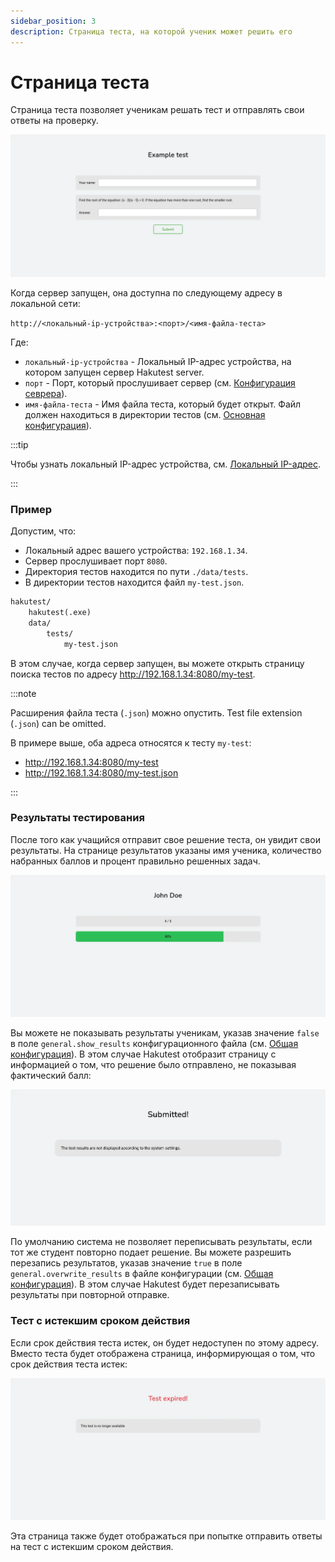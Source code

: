 ```yaml
---
sidebar_position: 3
description: Страница теста, на которой ученик может решить его
---
```


# Страница теста

Страница теста позволяет ученикам решать тест и отправлять свои ответы на проверку.

![Страница теста](./img/test-page.webp)

Когда сервер запущен, она доступна по следующему адресу в локальной сети:

`http://<локальный-ip-устройства>:<порт>/<имя-файла-теста>`

Где:

-   `локальный-ip-устройства` - Локальный IP-адрес устройства, на котором запущен сервер Hakutest server.
-   `порт` - Порт, который прослушивает сервер (см. [Конфигурация севрера](/docs/configuration/server#port)).
-   `имя-файла-теста` - Имя файла теста, который будет открыт. Файл должен находиться в директории тестов (см. [Основная конфигурация](/docs/configuration/general#tests_directory)).

:::tip

Чтобы узнать локальный IP-адрес устройства, см. [Локальный IP-адрес](/docs/guide/local-ip).

:::

### Пример

Допустим, что:

-   Локальный адрес вашего устройства: `192.168.1.34`.
-   Сервер прослушивает порт `8080`.
-   Директория тестов находится по пути `./data/tests`.
-   В директории тестов находится файл `my-test.json`.

```txt title='Структура папок'
hakutest/
    hakutest(.exe)
    data/
        tests/
            my-test.json
```

В этом случае, когда сервер запущен, вы можете открыть страницу поиска тестов по адресу http://192.168.1.34:8080/my-test.

:::note

Расширения файла теста (`.json`) можно опустить.
Test file extension (`.json`) can be omitted.

В примере выше, оба адреса относятся к тесту `my-test`:

-   http://192.168.1.34:8080/my-test
-   http://192.168.1.34:8080/my-test.json

:::

### Результаты тестирования

После того как учащийся отправит свое решение теста, он увидит свои результаты. На странице результатов указаны имя ученика, количество набранных баллов и процент правильно решенных задач.

![Страница результатов теста](./img/test-results.webp)

Вы можете не показывать результаты ученикам, указав значение `false` в поле `general.show_results` конфигурационного файла (см. [Общая конфигурация](/docs/configuration/general#show_results)). В этом случае Hakutest отобразит страницу с информацией о том, что решение было отправлено, не показывая фактический балл:

![Страница отправленного решения](./img/test-submitted.webp)

По умолчанию система не позволяет переписывать результаты, если тот же студент повторно подает решение. Вы можете разрешить перезапись результатов, указав значение `true` в поле `general.overwrite_results` в файле конфигурации (см. [Общая конфигурация](/docs/configuration/general#overwrite_results)). В этом случае Hakutest будет перезаписывать результаты при повторной отправке.

### Тест с истекшим сроком действия

Если срок действия теста истек, он будет недоступен по этому адресу. Вместо теста будет отображена страница, информирующая о том, что срок действия теста истек:

![Страница теста с истекшим сроком](./img/test-expired-page.webp)

Эта страница также будет отображаться при попытке отправить ответы на тест с истекшим сроком действия.
